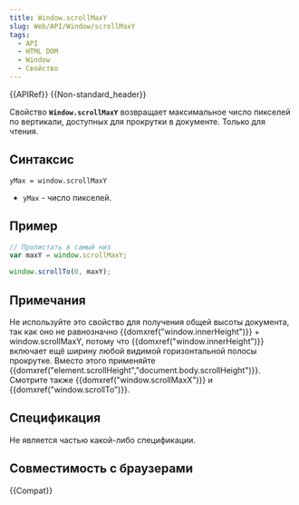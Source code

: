 ```yaml
---
title: Window.scrollMaxY
slug: Web/API/Window/scrollMaxY
tags:
  - API
  - HTML DOM
  - Window
  - Свойство
---
```


{{APIRef}} {{Non-standard_header}}

Свойство **`Window.scrollMaxY`** возвращает максимальное число пикселей по вертикали, доступных для прокрутки в документе. Только для чтения.

## Синтаксис

```
yMax = window.scrollMaxY
```

- `yMax` - число пикселей.

## Пример

```js
// Пролистать в самый низ
var maxY = window.scrollMaxY;

window.scrollTo(0, maxY);
```

## Примечания

Не используйте это свойство для получения общей высоты документа, так как оно не равнозначно {{domxref("window.innerHeight")}} + window\.scrollMaxY, потому что {{domxref("window.innerHeight")}} включает ещё ширину любой видимой горизонтальной полосы прокрутке. Вместо этого применяйте {{domxref("element.scrollHeight","document.body.scrollHeight")}}. Смотрите также {{domxref("window.scrollMaxX")}} и {{domxref("window.scrollTo")}}.

## Спецификация

Не является частью какой-либо спецификации.

## Совместимость с браузерами

{{Compat}}

